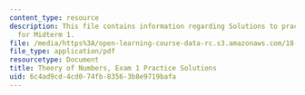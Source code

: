 ```yaml
---
content_type: resource
description: This file contains information regarding Solutions to practice problems
  for Midterm 1.
file: /media/https%3A/open-learning-course-data-rc.s3.amazonaws.com/18-781-theory-of-numbers-spring-2012/6c4ad9cd4cd074fb83563b8e9719bafa_MIT18_781S12_practExam1Sol.pdf
file_type: application/pdf
resourcetype: Document
title: Theory of Numbers, Exam 1 Practice Solutions
uid: 6c4ad9cd-4cd0-74fb-8356-3b8e9719bafa
---
```

